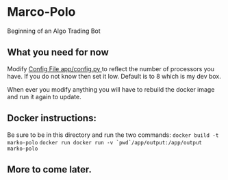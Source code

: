 # Marco-Polo
Beginning of an Algo Trading Bot

## What you need for now
Modify [Config File app/config.py ](app/config.py) to reflect the number of processors you have.  If you
do not know then set it low.  Default is to 8 which is my dev box. 

When ever you modify anything you will have to rebuild the docker image and run it again to update. 

## Docker instructions:
Be sure to be in this directory and run the two commands:
```docker build -t marko-polo```
```docker run docker run -v `pwd`/app/output:/app/output marko-polo```


##  More to come later.